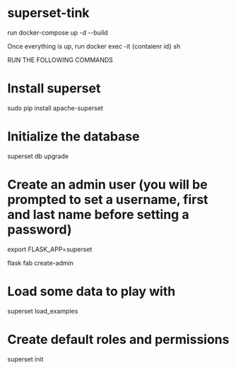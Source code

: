 # superset-tink

run docker-compose up -d --build

Once everything is up, run docker exec -it {contaienr id} sh

RUN THE FOLLOWING COMMANDS
# Install superset
sudo pip install apache-superset

# Initialize the database
superset db upgrade

# Create an admin user (you will be prompted to set a username, first and last name before setting a password)
export FLASK_APP=superset

flask fab create-admin

# Load some data to play with
superset load_examples

# Create default roles and permissions
superset init
